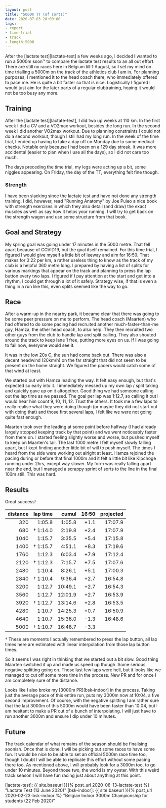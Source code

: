 ```yaml
---
layout: post
title: "5000m TT (of sorts)"
date: 2020-07-03 20:00:00
tags:
- report
- time-trial
- track
- length:5000
---
```


After the [lactate test][lactate-test] a few weeks ago, I decided I wanted to
run a 5000m soon™ to compare the lactate test results to an all out effort.
There are still no races here in Belgium till 1 August, so I set my mind on
time trialling a 5000m on the track of the athletics club I am in. For planning
purposes, I mentioned it to the head coach there, who immediately offered to
pace me. He is quite a bit faster so that is nice. Logistically I figured I
would just aim for the later parts of a regular clubtraining, hoping it would
not be too busy any more.

## Training

After the [lactate test][lactate-test], I did two up weeks at 110 km. In the
first week I did a CV and a VO2max workout, besides the long run.  In the
second week I did another VO2max workout. Due to planning constraints I could
not do a second workout, though I still had my long run. In the week of the
time trial, I ended up having to take a day off on Monday due to some medical
checks. Notable only because I had been on a 129 day streak. It was more
accidental (easier to plan when I use all the days), so I did not care too
much.

The days preceding the time trial, my legs were acting up a bit, some niggles
appearing. On Friday, the day of the TT, everything felt fine though.

### Strength

I have been slacking since the lactate test and have not done any strength
training. I did, however, read "Running Anatomy" by Joe Puleo a nice book with
strength exercises in which they also detail (and draw) the exact muscles as
well as say how it helps your running. I will try to get back on the strength
wagon and use some structure from that book.

## Goal and Strategy

My spring goal was going under 17 minutes in the 5000 metre. That fell apart
because of COVID19, but the goal itself remained. For this time trial, I
figured I would give myself a little bit of leeway and aim for 16:50. That
makes for 3:22 per km, a rather useless thing to know as the track of my club
is a helpful 360 metre long. I prepared by having a list of splits for various
markings that appear on the track and planning to press the lap button every
two laps. I figured if I pay attention at the start and get into a rhythm, I
could get through a lot of it safely. Strategy wise, if that is even a thing in
a run like this, even splits seemed like the way to go.

## Race

After a warm-up in the nearby park, it became clear that there was going to be
some peer pressure on me to perform. The head coach (Maarten) who had offered
to do some pacing had recruited another much-faster-than-me guy, Hamza, the
other head coach, to also help. They then recruited two other guys from the
club to handle lap and split calling. They also shouted around the track to
keep lane 1 free, putting more eyes on us. If I was going to fail now, everyone
would see it.

It was in the low 20s C, the sun had come back out. There was also a decent
headwind (20km/h) on the far straight that did not seem to be present on the
home straight. We figured the pacers would catch some of that wind at least.

We started out with Hamza leading the way. It felt easy enough, but that's
expected so early into it. I immediately messed up my own lap / split taking
and quickly gave up on it altogether. Good thing we had someone calling out the
lap time as we passed. The goal per lap was 1:12.7, so calling it out I would
hear him count 9, 10, 11, 12. Trust the others. It took me a few laps to really
realise what they were doing though (or maybe they did not start out with doing
that) and those first several laps, I felt like we were not going quite fast
enough.

Maarten took over the leading at some point before halfway (I had already
largely stopped keeping track by that point) and we went noticeably faster from
there on. I started feeling slightly worse and worse, but pushed myself to keep
on Maarten's tail. The last 1000 metre I felt myself slowly falling apart, but
I kept finding another little bit of will to push myself. The times I heard
from the side were working out alright at least. Hamza rejoined the pacing
during or before that final 1000m and it felt a little bit like Kipchoge
running under 2hrs, except way slower. My form was really falling apart near
the end, but I managed a scrappy sprint of sorts to the line in the final 100m
still. This was hard.

## Results

Great success!

|distance|lap time|cumul|16:50|projected|
|--------:|------:|----:|-----:|------:|
|320|1:05.8|1:05.8|+1.1|17:07.9|
|680|†  1:14.0|2:19.8|+2.4|17:07.9|
|1040|1:15.7|3:35.5|+5.4|17:15.8|
|1400|†  1:15.7|4:51.1|+8.3|17:19.6|
|1760|1:12.3|6:03.4|+7.9|17:12.4|
|2120|†  1:12.3|7:15.7|+7.5|17:07.6|
|2480|1:10.4|8:26.1|+5.1|17:00.3|
|2840|†  1:10.4|9:36.4|+2.7|16:54.8|
|3200|1:12.7|10:49.1|+2.7|16:54.3|
|3560|1:12.7|12:01.9|+2.7|16:53.9|
|3920|†  1:12.7|13:14.6|+2.8|16:53.5|
|4280|1:10.7|14:25.3|+0.7|16:50.9|
|4640|1:10.7|15:36.0|-1.3|16:48.6|
|5000|†  1:10.7|16:46.7|-3.3||

† These are moments I actually remembered to press the lap button, all lap
times here are estimated with linear interpolation from those lap button times.

So it seems I was right in thinking that we started out a bit slow. Good thing
Maarten switched it up and made us speed up though. Some serious negative
splitting going on. Those last few laps were hell, but it looks like we managed
to cut off some more time in the process. New PR and for once I am completely
sure of the distance.

Looks like I also broke my [3000m PR][bsk-indoor] in the process. Taking just
the average pace of this entire run, puts my 3000m now at 10:04, a five second
improvement. Of course, with the negative splitting I am rather sure that the
last 3000m of this 5000m would have been faster than 10:04, but I am hesitant
to make a PR out of a bunch of interpolating. I will just have to run another
3000m and ensure I dip under 10 minutes.

## Future

The track calendar of what remains of the season should be finalising soonish.
Once that is done, I will be picking out some races to have some fun. It would
be nice to be able to set an official 5000m race time too, though I doubt I
will be able to replicate this effort without some pacing there too. As
mentioned above, I will probably look for a 3000m too, to go under 10 minutes.
Beyond those two, the world is my oyster. With this weird track season I will
have fun racing just about anything at this point.


[strava]: https://www.strava.com/activities/3708635995
[lactate-test]: {{ site.baseurl }}{% post_url 2020-06-13-lactate-test %} "Lactate Test (13 June 2020)"
[bsk-indoor]: {{ site.baseurl }}{% post_url 2020-02-23-bsk-indoor %} "Belgian Indoor 3000m Championship for students (22 Feb 2020)"
